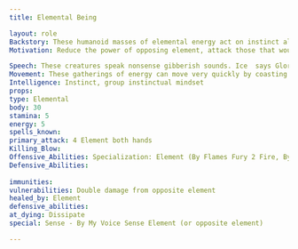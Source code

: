```yaml
---
title: Elemental Being

layout: role
Backstory: These humanoid masses of elemental energy act on instinct alone, with no set goal or motivation in mind.  They attempt to destroy their elemental opposite at all costs.
Motivation: Reduce the power of opposing element, attack those that would harm the element or empower the opposing element.

Speech: These creatures speak nonsense gibberish sounds. Ice  says Glorp. Stone says Krumble. Lightning says Kerchaw. Fire says Crackle.
Movement: These gatherings of energy can move very quickly by coasting or rolling along the ground.
Intelligence: Instinct, group instinctual mindset
props:
type: Elemental
body: 30
stamina: 5
energy: 5
spells_known: 
primary_attack: 4 Element both hands
Killing_Blow:  
Offensive_Abilities: Specialization: Element (By Flames Fury 2 Fire, By Arctic Wind 2 Ice, By Crushing Earth 2 Stone, By Thunders Crash 2 Lightning, By Natures Light 2 Healing, By Creeping Darkness 2 Harming)
Defensive_Abilities: 
 
immunities: 
vulnerabilities: Double damage from opposite element
healed_by: Element
defensive_abilities: 
at_dying: Dissipate
special: Sense - By My Voice Sense Element (or opposite element)

---
```


